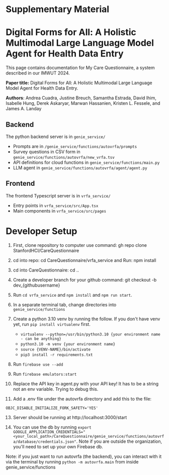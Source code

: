 # Supplementary Material 
# Digital Forms for All: A Holistic Multimodal Large Language Model Agent for Health Data Entry

This page contains documentation for My Care Questionnaire, a system described in our IMWUT 2024.

**Paper title:** Digital Forms for All: A Holistic Multimodal Large Language Model Agent for Health Data Entry. 

**Authors**: Andrea Cuadra, Justine Breuch, Samantha Estrada, David Ihim, Isabelle Hung, Derek Askaryar, Marwan Hassanien, Kristen L. Fessele, and James A. Landay

## Backend
The python backend server is in `genie_service/`
* Prompts are in `/genie_service/functions/autovrfa/prompts`
* Survey questions in CSV form in `genie_service/functions/autovrfa/new_vrfa.tsv`
* API definitions for cloud functions in `genie_service/functions/main.py`
* LLM agent in `genie_service/functions/autovrfa/agent/agent.py`

## Frontend
The frontend Typescript server is in `vrfa_service/`

* Entry points in `vrfa_service/src/App.tsx`
* Main components in `vrfa_service/src/pages`

# Developer Setup

1. First, clone repository to computer use command: gh repo clone StanfordHCI/CareQuestionnaire

2. cd into repo: cd CareQuestionnaire/vrfa_service and Run: npm install
   
4. cd into CareQuestionnaire: cd ..

5. Create a developer branch for your github command: git checkout -b dev_{githubusername}

6. Run `cd vrfa_service` and `npm install` and `npm run start`.

7. In a separate terminal tab, change directories into `genie_service/functions` 

8. Create a python 3.10 venv by running the follow. If you don't have venv yet, run `pip install virtualenv` first.

    - `virtualenv --python=/usr/bin/python3.10 {your environment name - can be anything}`
    - `python3.10 -m venv {your environment name}`
    - `source {VENV-NAME}/bin/activate`
    - `pip3 install -r requirements.txt`

9. Run `firebase use --add`

10. Run `firebase emulators:start`

11. Replace the API key in agent.py with your API key! It has to be a string not an env variable. Trying to debug this.

12. Add a .env file under the autovrfa directory and add this to the file: 

`OBJC_DISABLE_INITIALIZE_FORK_SAFETY='YES'`

13. Server should be running at http://localhost:3000/start

14. You can use the db by running `export GOOGLE_APPLICATION_CREDENTIALS="<your_local_path>/CareQuestionnaire/genie_service/functions/autovrfa/database/credentials.json"`. Note if you are outside the organization, you'll need to set up your own Firebase db. 

Note: if you just want to run autovrfa (the backend), you can interact with it via the terminal by running `python -m autovrfa.main` from inside genie_service/functions

